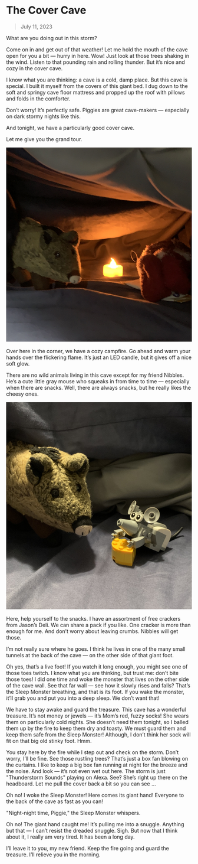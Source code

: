 
# The Cover Cave

> July 11, 2023

What are you doing out in this storm?

Come on in and get out of that weather! Let me hold the mouth of the cave open for you a bit — hurry in here. Wow! Just look at those trees shaking in the wind. Listen to that pounding rain and rolling thunder. But it’s nice and cozy in the cover cave.

I know what you are thinking: a cave is a cold, damp place. But this cave is special. I built it myself from the covers of this giant bed. I dug down to the soft and springy cave floor mattress and propped up the roof with pillows and folds in the comforter.

Don’t worry! It’s perfectly safe. Piggies are great cave-makers — especially on dark stormy nights like this.

And tonight, we have a particularly good cover cave.

Let me give you the grand tour.

![](cave02.jpg)

Over here in the corner, we have a cozy campfire. Go ahead and warm your hands over the flickering flame. It’s just an LED candle, but it gives off a nice soft glow.

There are no wild animals living in this cave except for my friend Nibbles. He’s a cute little gray mouse who squeaks in from time to time — especially when there are snacks. Well, there are always snacks, but he really likes the cheesy ones.

![](cave01.jpg)

Here, help yourself to the snacks. I have an assortment of free crackers from Jason’s Deli. We can share a pack if you like. One cracker is more than enough for me. And don’t worry about leaving crumbs. Nibbles will get those.

I’m not really sure where he goes. I think he lives in one of the many small tunnels at the back of the cave — on the other side of that giant foot.

Oh yes, that’s a live foot! If you watch it long enough, you might see one of those toes twitch. I know what you are thinking, but trust me: don’t bite those toes! I did one time and woke the monster that lives on the other side of the cave wall. See that far wall — see how it slowly rises and falls? That’s the Sleep Monster breathing, and that is its foot. If you wake the monster, it’ll grab you and put you into a deep sleep. We don’t want that!

We have to stay awake and guard the treasure. This cave has a wonderful treasure. It’s not money or jewels — it’s Mom’s red, fuzzy socks! She wears them on particularly cold nights. She doesn’t need them tonight, so I balled them up by the fire to keep them dry and toasty. We must guard them and keep them safe from the Sleep Monster! Although, I don’t think her sock will fit on that big old stinky foot. Hmm.

You stay here by the fire while I step out and check on the storm. Don’t worry, I’ll be fine. See those rustling trees? That’s just a box fan blowing on the curtains. I like to keep a big box fan running at night for the breeze and the noise. And look — it’s not even wet out here. The storm is just "Thunderstorm Sounds" playing on Alexa. See? She’s right up there on the headboard. Let me pull the cover back a bit so you can see …

Oh no! I woke the Sleep Monster! Here comes its giant hand! Everyone to the back of the cave as fast as you can!

"Night-night time, Piggie," the Sleep Monster whispers.

Oh no! The giant hand caught me! It’s pulling me into a snuggle. Anything but that — I can’t resist the dreaded snuggle. Sigh. But now that I think about it, I really am very tired. It has been a long day.

I’ll leave it to you, my new friend. Keep the fire going and guard the treasure. I’ll relieve you in the morning.